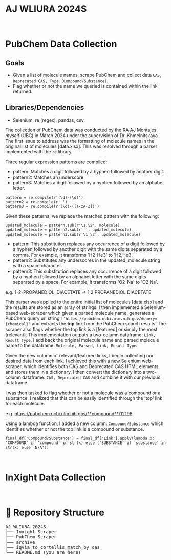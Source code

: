 # AJ WLIURA 2024S

<br>

# PubChem Data Collection

## Goals

- Given a list of molecule names, scrape PubChem and collect data `CAS, Deprecated CAS, Type (Compound/Substance)`.
- Flag whether or not the name we queried is contained within the link returned.

## Libraries/Dependencies

- Selenium, re (regex), pandas, csv.

The collection of PubChem data was conducted by the RA AJ Montajes _myself_ (UBC) in March 2024 under the supervision of Dr. Khmelnitskaya. The first issue to address was the formatting of molecule names in the original list of molecules [data.xlsx]. This was resolved through a parser implemented with the `re` library.

Three regular expression patterns are compiled:

- pattern: Matches a digit followed by a hyphen followed by another digit.
- pattern2: Matches an underscore.
- pattern3: Matches a digit followed by a hyphen followed by an alphabet letter.

```
pattern = re.compile(r'(\d)-(\d)')
pattern2 = re.compile(r'_')
pattern3 = re.compile(r'(\d)-([a-zA-Z])')
```

Given these patterns, we replace the matched pattern with the following:

```
updated_molecule = pattern.sub(r'\1,\2', molecule)
updated_molecule = pattern2.sub(r' ', updated_molecule)
updated_molecule = pattern3.sub(r'\1 \2', updated_molecule)
```

- pattern: This substitution replaces any occurrence of a digit followed by a hyphen followed by another digit with the same digits separated by a comma. For example, it transforms 'H2-He3' to 'H2,He3'.
- pattern2: Substitutes any underscores in the updated_molecule string with a space character.
- pattern3: This substitution replaces any occurrence of a digit followed by a hyphen followed by an alphabet letter with the same digits separated by a space. For example, it transforms 'O2-Na' to 'O2 Na'.

e.g. 1-2-PROPANEDIOL_DIACETATE $\rightarrow$ 1,2 PROPANEDIOL DIACETATE

This parser was applied to the entire initial list of molecules [data.xlsx] and the results are stored as an array of strings. I then implemented a Selenium-based web-scraper which given a parsed molecule name, generates a PubChem query url string `f'https://pubchem.ncbi.nlm.nih.gov/#query={chemical}'` and extracts the **top** link from the PubChem search results. The scraper also flags whether the top link is a [featured] or simply the most [relevant]. This implementation outputs a two-column dataframe: `Link, Result Type`, I add back the original molecule name and parsed molecule name to the dataframe: `Molecule, Parsed, Link, Result Type`.

Given the new column of relevant/featured links, I begin collecting our desired data from each link. I achieved this with a new Selenium web-scraper, which identifies both CAS and Deprecated CAS HTML elements and stores them in a dictionary. I then convert the dictionary into a two-column dataframe: `CAS, Deprecated CAS` and combine it with our previous dataframe.

I was then tasked to flag whether or not a molecule was a compound or a substance. I realized that this can be easily identified through the 'top' link for each molecule.

e.g. https://pubchem.ncbi.nlm.nih.gov/**compound**/12198

Using a lambda function, I added a new column: `Compound/Substance` which identifies whether or not the top link is a compound or substance.

```
final_df['Compound/Substance'] = final_df['Link'].apply(lambda x: 'COMPOUND' if 'compound' in str(x) else ('SUBSTANCE' if 'substance' in str(x) else 'N/A'))
```

<br>

# InXight Data Collection

<br>

# 📂 Repository Structure

<pre>
AJ WLIURA 2024S
├── Inxight Scraper 
├── PubChem Scraper 
├── archive
├── iqvia_to_cortellis_match_by_cas
└── README.md (you are here)
</pre>
